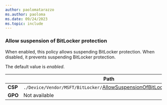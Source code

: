 ```yaml
---
author: paolomatarazzo
ms.author: paoloma
ms.date: 09/24/2023
ms.topic: include
---
```


### Allow suspension of BitLocker protection

When enabled, this policy allows suspending BitLocker protection. When disabled, it prevents suspending BitLocker protection.

The default value is *enabled*.

|  | Path |
|--|--|
| **CSP** | `./Device/Vendor/MSFT/BitLocker/`[AllowSuspensionOfBitLockerProtection](/windows/client-management/mdm/bitlocker-csp#allowsuspensionofbitlockerprotection)|
| **GPO** | Not available |